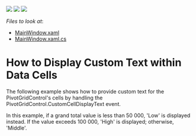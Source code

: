 <!-- default badges list -->
![](https://img.shields.io/endpoint?url=https://codecentral.devexpress.com/api/v1/VersionRange/128578628/10.2.3%2B)
[![](https://img.shields.io/badge/Open_in_DevExpress_Support_Center-FF7200?style=flat-square&logo=DevExpress&logoColor=white)](https://supportcenter.devexpress.com/ticket/details/E2232)
[![](https://img.shields.io/badge/📖_How_to_use_DevExpress_Examples-e9f6fc?style=flat-square)](https://docs.devexpress.com/GeneralInformation/403183)
<!-- default badges end -->
<!-- default file list -->
*Files to look at*:

* [MainWindow.xaml](./CS/DXPivotGrid_FormattingViaEvents/MainWindow.xaml)
* [MainWindow.xaml.cs](./CS/DXPivotGrid_FormattingViaEvents/MainWindow.xaml.cs)
<!-- default file list end -->
# How to Display Custom Text within Data Cells


<p>The following example shows how to provide custom text for the PivotGridControl's cells by handling the PivotGridControl.CustomCellDisplayText event.</p><p>In this example, if a grand total value is less than 50 000, 'Low' is displayed instead. If the value exceeds 100 000, 'High' is displayed; otherwise, 'Middle'.</p>

<br/>


